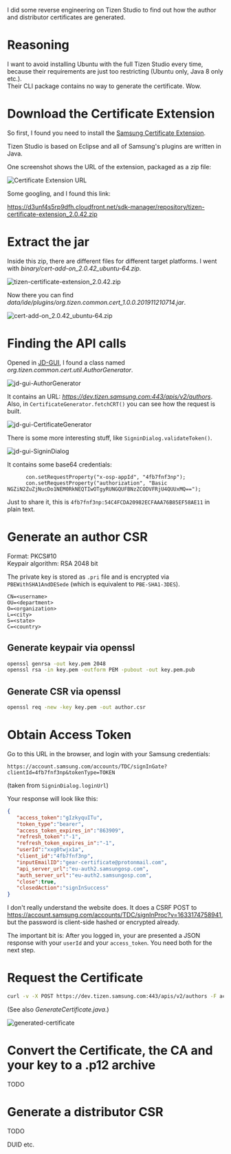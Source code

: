 I did some reverse engineering on Tizen Studio to find out
how the author and distributor certificates are generated.

# Reasoning

I want to avoid installing Ubuntu with the full Tizen Studio every time,
because their requirements are just too restricting (Ubuntu only, Java 8 only etc.).  
Their CLI package contains no way to generate the certificate. Wow.

# Download the Certificate Extension

So first, I found you need to install the [Samsung Certificate Extension](https://developer.samsung.com/galaxy-watch-tizen/getting-certificates/install.html).

Tizen Studio is based on Eclipse and all of Samsung's plugins are written in Java.

One screenshot shows the URL of the extension, packaged as a zip file:

![Certificate Extension URL](https://d3unf4s5rp9dfh.cloudfront.net/GlxyWatchDevelop_doc/packageManager_extensionSDKenabled.png)

Some googling, and I found this link:

https://d3unf4s5rp9dfh.cloudfront.net/sdk-manager/repository/tizen-certificate-extension_2.0.42.zip

# Extract the jar

Inside this zip, there are different files for different target platforms.
I went with *binary/cert-add-on_2.0.42_ubuntu-64.zip*.

![tizen-certificate-extension_2.0.42.zip](tizen-certificate-extension_2.0.42.zip.png)

Now there you can find *data/ide/plugins/org.tizen.common.cert_1.0.0.201911210714.jar*.

![cert-add-on_2.0.42_ubuntu-64.zip](cert-add-on_2.0.42_ubuntu-64.zip.png)

# Finding the API calls

Opened in [JD-GUI](http://java-decompiler.github.io/), I found a class named
*org.tizen.common.cert.util.AuthorGenerator*.

![jd-gui-AuthorGenerator](jd-gui-AuthorGenerator.png)

It contains an URL: *https://dev.tizen.samsung.com:443/apis/v2/authors*.
Also, in `CertificateGenerator.fetchCRT()` you can see how the request is built.

![jd-gui-CertificateGenerator](jd-gui-CertificateGenerator.png)

There is some more interesting stuff, like `SigninDialog.validateToken()`.

![jd-gui-SigninDialog](jd-gui-SigninDialog.png)

It contains some base64 credentials:

```
      con.setRequestProperty("x-osp-appId", "4fb7fnf3np");
      con.setRequestProperty("authorization", "Basic NGZiN2ZuZjNucDo1NEM0RkNEQTIwOTgyRUNGQUFBNzZCODVFRjU4QUUxMQ==");
```

Just to share it, this is `4fb7fnf3np:54C4FCDA20982ECFAAA76B85EF58AE11` in plain text.

# Generate an author CSR

Format: PKCS#10  
Keypair algorithm: RSA 2048 bit

The private key is stored as `.pri` file and is encrypted via `PBEWithSHA1AndDESede` (which is equivalent to `PBE-SHA1-3DES`).

```
CN=<username>
OU=<department>
O=<organization>
L=<city>
S=<state>
C=<country>
```

## Generate keypair via openssl

```bash
openssl genrsa -out key.pem 2048
openssl rsa -in key.pem -outform PEM -pubout -out key.pem.pub
```

## Generate CSR via openssl

```bash
openssl req -new -key key.pem -out author.csr
```

# Obtain Access Token

Go to this URL in the browser, and login with your Samsung credentials:

```
https://account.samsung.com/accounts/TDC/signInGate?clientId=4fb7fnf3np&tokenType=TOKEN
```

(taken from `SigninDialog.loginUrl`)

Your response will look like this:

```json
{
   "access_token":"gIzkyquITu",
   "token_type":"bearer",
   "access_token_expires_in":"863909",
   "refresh_token":"-1",
   "refresh_token_expires_in":"-1",
   "userId":"xxg0twjx1a",
   "client_id":"4fb7fnf3np",
   "inputEmailID":"gear-certificate@protonmail.com",
   "api_server_url":"eu-auth2.samsungosp.com",
   "auth_server_url":"eu-auth2.samsungosp.com",
   "close":true,
   "closedAction":"signInSuccess"
}
```

I don't really understand the website does. It does a CSRF POST to https://account.samsung.com/accounts/TDC/signInProc?v=1633174758941,
but the password is client-side hashed or encrypted already.

The important bit is: After you logged in, your are presented a JSON response with your `userId` and your `access_token`.
You need both for the next step.

# Request the Certificate

```bash
curl -v -X POST https://dev.tizen.samsung.com:443/apis/v2/authors -F access_token=<ACCESS_TOKEN> -F user_id=<USER_ID> -F csr=@author.csr
```

(See also *GenerateCertificate.java*.)

![generated-certificate](generated-certificate.png)

# Convert the Certificate, the CA and your key to a .p12 archive

TODO

# Generate a distributor CSR

TODO

DUID etc.
